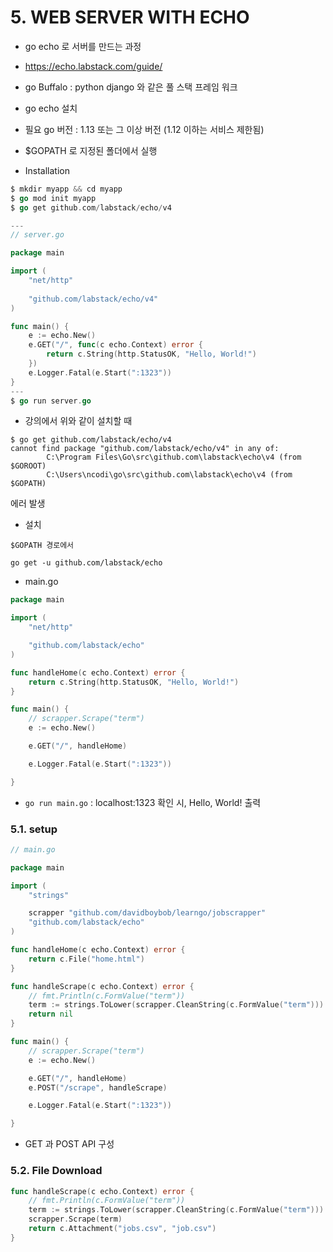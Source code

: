 # 5. WEB SERVER WITH ECHO

- go echo 로 서버를 만드는 과정
- https://echo.labstack.com/guide/

- go Buffalo : python django 와 같은 풀 스택 프레임 워크





- go echo 설치 
- 필요 go 버전 : 1.13 또는 그 이상 버전 (1.12 이하는 서비스 제한됨)
- $GOPATH 로 지정된 폴더에서 실행



- Installation

```go
$ mkdir myapp && cd myapp
$ go mod init myapp
$ go get github.com/labstack/echo/v4

---
// server.go

package main

import (
	"net/http"
	
	"github.com/labstack/echo/v4"
)

func main() {
	e := echo.New()
	e.GET("/", func(c echo.Context) error {
		return c.String(http.StatusOK, "Hello, World!")
	})
	e.Logger.Fatal(e.Start(":1323"))
}
---
$ go run server.go
```



- 강의에서 위와 같이 설치할 때 

```
$ go get github.com/labstack/echo/v4
cannot find package "github.com/labstack/echo/v4" in any of:
        C:\Program Files\Go\src\github.com\labstack\echo\v4 (from $GOROOT)
        C:\Users\ncodi\go\src\github.com\labstack\echo\v4 (from $GOPATH)
```

 에러 발생



- 설치

```
$GOPATH 경로에서

go get -u github.com/labstack/echo
```

- main.go

```go
package main

import (
	"net/http"

	"github.com/labstack/echo"
)

func handleHome(c echo.Context) error {
	return c.String(http.StatusOK, "Hello, World!")
}

func main() {
	// scrapper.Scrape("term")
	e := echo.New()

	e.GET("/", handleHome)

	e.Logger.Fatal(e.Start(":1323"))

}
```

- `go run main.go` : localhost:1323 확인 시, Hello, World! 출력



### 5.1. setup

```go
// main.go

package main

import (
	"strings"

	scrapper "github.com/davidboybob/learngo/jobscrapper"
	"github.com/labstack/echo"
)

func handleHome(c echo.Context) error {
	return c.File("home.html")
}

func handleScrape(c echo.Context) error {
	// fmt.Println(c.FormValue("term"))
	term := strings.ToLower(scrapper.CleanString(c.FormValue("term")))
	return nil
}

func main() {
	// scrapper.Scrape("term")
	e := echo.New()

	e.GET("/", handleHome)
	e.POST("/scrape", handleScrape)

	e.Logger.Fatal(e.Start(":1323"))

}

```

- GET 과 POST API 구성



### 5.2. File Download

```go
func handleScrape(c echo.Context) error {
	// fmt.Println(c.FormValue("term"))
	term := strings.ToLower(scrapper.CleanString(c.FormValue("term")))
	scrapper.Scrape(term)
	return c.Attachment("jobs.csv", "job.csv")
}
```





